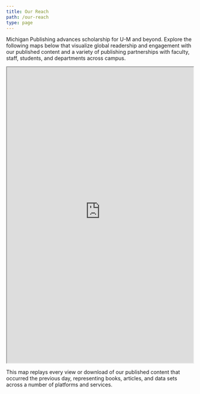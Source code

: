 ```yaml
---
title: Our Reach
path: /our-reach
type: page
---
```

Michigan Publishing advances scholarship for U-M and beyond. Explore the following maps below that visualize global readership and engagement with our published content and a variety of publishing partnerships with faculty, staff, students, and departments across campus. 

<iframe title="Readership map" width="100%" height="800" src="https://maps.publishing.umich.edu/readership-map/"></iframe>

This map replays every view or download of our published content that occurred the previous day, representing books, articles, and data sets across a number of platforms and services.
